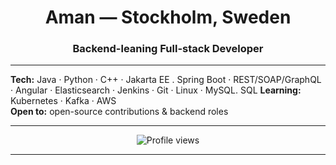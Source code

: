 

<h1 align="center">Aman — Stockholm, Sweden</h1>
<h3 align="center">Backend-leaning Full-stack Developer</h3>

---

**Tech:** Java · Python · C++ · Jakarta EE . Spring Boot · REST/SOAP/GraphQL · Angular · Elasticsearch · Jenkins · Git · Linux · MySQL. SQL
**Learning:** Kubernetes · Kafka · AWS  
**Open to:** open-source contributions & backend roles

---

<p align="center">
  <img src="https://komarev.com/ghpvc/?username=aman-arabzadeh&label=Profile%20views&color=0e75b6&style=flat" alt="Profile views" />
</p>

---
